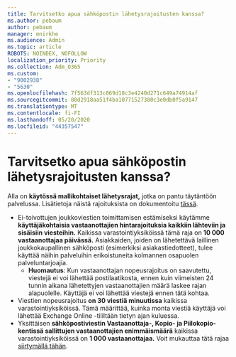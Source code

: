 ```yaml
---
title: Tarvitsetko apua sähköpostin lähetysrajoitusten kanssa?
ms.author: pebaum
author: pebaum
manager: mnirkhe
ms.audience: Admin
ms.topic: article
ROBOTS: NOINDEX, NOFOLLOW
localization_priority: Priority
ms.collection: Adm_O365
ms.custom:
- "9002938"
- "5630"
ms.openlocfilehash: 7f563df313c869d18c3e4240d271c649a74914af
ms.sourcegitcommit: 88d2918aa51f4ba10771527380c3e0db0f5a9147
ms.translationtype: MT
ms.contentlocale: fi-FI
ms.lasthandoff: 05/20/2020
ms.locfileid: "44357547"
---
```

# <a name="need-help-with-email-sending-limits"></a>Tarvitsetko apua sähköpostin lähetysrajoitusten kanssa?

Alla on **käytössä mallikohtaiset lähetysrajat,** jotka on pantu täytäntöön palvelussa. Lisätietoja näistä rajoituksista on dokumentoitu [tässä](https://docs.microsoft.com/office365/servicedescriptions/exchange-online-service-description/exchange-online-limits#receiving-and-sending-limits).

- Ei-toivottujen joukkoviestien toimittamisen estämiseksi käytämme **käyttäjäkohtaisia vastaanottajien hintarajoituksia kaikkiin lähteviin ja sisäisiin viesteihin.** Kaikissa varastointiyksiköissä tämä raja on **10 000 vastaanottajaa päivässä.**  Asiakkaiden, joiden on lähetettävä laillinen joukkokaupallinen sähköposti (esimerkiksi asiakastiedotteet), tulee käyttää näihin palveluihin erikoistuneita kolmannen osapuolen palveluntarjoajia.
    - **Huomautus**: Kun vastaanottajan nopeusrajoitus on saavutettu, viestejä ei voi lähettää postilaatikosta, ennen kuin viimeisten 24 tunnin aikana lähetettyjen vastaanottajien määrä laskee rajan alapuolelle. Käyttäjä ei voi lähettää viestejä ennen tätä kohtaa.
- Viestien nopeusrajoitus **on 30 viestiä minuutissa** kaikissa varastointiyksiköissä. Tämä määrittää, kuinka monta viestiä käyttäjä voi lähettää Exchange Online -tililtään tietyn ajan kuluessa.
- Yksittäisen **sähköpostiviestin Vastaanottaja-, Kopio- ja Piilokopio-kentissä sallittujen vastaanottajien enimmäismäärä** kaikissa varastointiyksiköissä on **1 000 vastaanottajaa.** Voit mukauttaa tätä rajaa [siirtymällä tähän](https://techcommunity.microsoft.com/t5/exchange-team-blog/customizable-recipient-limits-in-office-365/ba-p/1183228).
